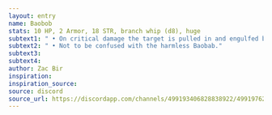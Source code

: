 ```yaml
---
layout: entry 
name: Baobob
stats: 10 HP, 2 Armor, 18 STR, branch whip (d8), huge
subtext1: " • On critical damage the target is pulled in and engulfed by the Baobob, taking an additional d10 damage."
subtext2: " • Not to be confused with the harmless Baobab."
subtext3: 
subtext4: 
author: Zac Bir
inspiration: 
inspiration_source: 
source: discord
source_url: https://discordapp.com/channels/499193406828838922/499197623748657162/708649760428523592
---
```

